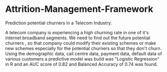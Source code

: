 # Attrition-Management-Framework


Prediction potential churners in a Telecom Industry.

A telecom company is experiencing a high churning rate in one of it's internet broadband segments.  We need to find out the future potential churners , so that company could modify their existing schemes or make new schemes especially for the potential churners so that they don't churn.
Using the demographic data, call centre data, payment data, default data of various customers a predictive model was build was "Logistic Regression" in R and an AUC score of 0.82 and Balanced Accuracy of 0.74 was found.

